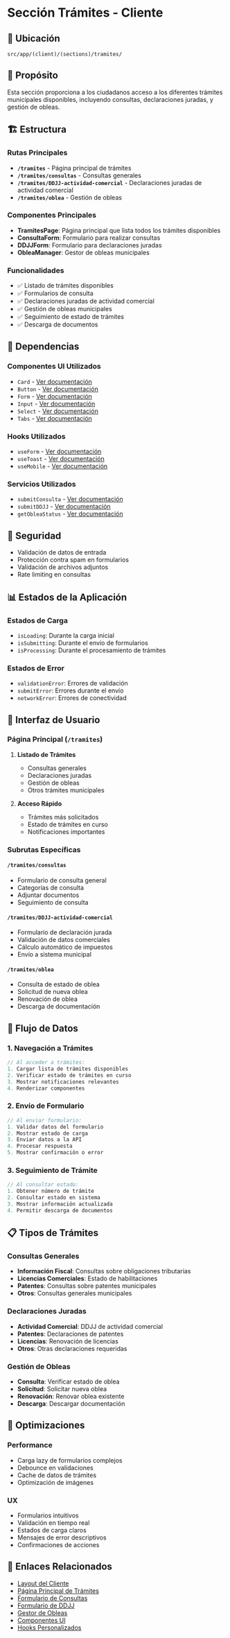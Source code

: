 # Sección Trámites - Cliente

## 📍 Ubicación

`src/app/(client)/(sections)/tramites/`

## 🎯 Propósito

Esta sección proporciona a los ciudadanos acceso a los diferentes trámites municipales disponibles, incluyendo consultas, declaraciones juradas, y gestión de obleas.

## 🏗️ Estructura

### Rutas Principales

- **`/tramites`** - Página principal de trámites
- **`/tramites/consultas`** - Consultas generales
- **`/tramites/DDJJ-actividad-comercial`** - Declaraciones juradas de actividad comercial
- **`/tramites/oblea`** - Gestión de obleas

### Componentes Principales

- **TramitesPage**: Página principal que lista todos los trámites disponibles
- **ConsultaForm**: Formulario para realizar consultas
- **DDJJForm**: Formulario para declaraciones juradas
- **ObleaManager**: Gestor de obleas municipales

### Funcionalidades

- ✅ Listado de trámites disponibles
- ✅ Formularios de consulta
- ✅ Declaraciones juradas de actividad comercial
- ✅ Gestión de obleas municipales
- ✅ Seguimiento de estado de trámites
- ✅ Descarga de documentos

## 🔗 Dependencias

### Componentes UI Utilizados

- `Card` - [Ver documentación](../components/ui/card.doc.md)
- `Button` - [Ver documentación](../components/ui/button.doc.md)
- `Form` - [Ver documentación](../components/ui/form.doc.md)
- `Input` - [Ver documentación](../components/ui/input.doc.md)
- `Select` - [Ver documentación](../components/ui/select.doc.md)
- `Tabs` - [Ver documentación](../components/ui/tabs.doc.md)

### Hooks Utilizados

- `useForm` - [Ver documentación](../hooks/use-form.doc.md)
- `useToast` - [Ver documentación](../hooks/use-toast.doc.md)
- `useMobile` - [Ver documentación](../hooks/use-mobile.doc.md)

### Servicios Utilizados

- `submitConsulta` - [Ver documentación](../lib/services/consultas.doc.md)
- `submitDDJJ` - [Ver documentación](../lib/services/ddjj.doc.md)
- `getObleaStatus` - [Ver documentación](../lib/services/obleas.doc.md)

## 🔐 Seguridad

- Validación de datos de entrada
- Protección contra spam en formularios
- Validación de archivos adjuntos
- Rate limiting en consultas

## 📊 Estados de la Aplicación

### Estados de Carga

- `isLoading`: Durante la carga inicial
- `isSubmitting`: Durante el envío de formularios
- `isProcessing`: Durante el procesamiento de trámites

### Estados de Error

- `validationError`: Errores de validación
- `submitError`: Errores durante el envío
- `networkError`: Errores de conectividad

## 🎨 Interfaz de Usuario

### Página Principal (`/tramites`)

1. **Listado de Trámites**
   - Consultas generales
   - Declaraciones juradas
   - Gestión de obleas
   - Otros trámites municipales

2. **Acceso Rápido**
   - Trámites más solicitados
   - Estado de trámites en curso
   - Notificaciones importantes

### Subrutas Específicas

#### `/tramites/consultas`

- Formulario de consulta general
- Categorías de consulta
- Adjuntar documentos
- Seguimiento de consulta

#### `/tramites/DDJJ-actividad-comercial`

- Formulario de declaración jurada
- Validación de datos comerciales
- Cálculo automático de impuestos
- Envío a sistema municipal

#### `/tramites/oblea`

- Consulta de estado de oblea
- Solicitud de nueva oblea
- Renovación de oblea
- Descarga de documentación

## 🔄 Flujo de Datos

### 1. Navegación a Trámites

```typescript
// Al acceder a trámites:
1. Cargar lista de trámites disponibles
2. Verificar estado de trámites en curso
3. Mostrar notificaciones relevantes
4. Renderizar componentes
```

### 2. Envío de Formulario

```typescript
// Al enviar formulario:
1. Validar datos del formulario
2. Mostrar estado de carga
3. Enviar datos a la API
4. Procesar respuesta
5. Mostrar confirmación o error
```

### 3. Seguimiento de Trámite

```typescript
// Al consultar estado:
1. Obtener número de trámite
2. Consultar estado en sistema
3. Mostrar información actualizada
4. Permitir descarga de documentos
```

## 📋 Tipos de Trámites

### Consultas Generales

- **Información Fiscal**: Consultas sobre obligaciones tributarias
- **Licencias Comerciales**: Estado de habilitaciones
- **Patentes**: Consultas sobre patentes municipales
- **Otros**: Consultas generales municipales

### Declaraciones Juradas

- **Actividad Comercial**: DDJJ de actividad comercial
- **Patentes**: Declaraciones de patentes
- **Licencias**: Renovación de licencias
- **Otros**: Otras declaraciones requeridas

### Gestión de Obleas

- **Consulta**: Verificar estado de oblea
- **Solicitud**: Solicitar nueva oblea
- **Renovación**: Renovar oblea existente
- **Descarga**: Descargar documentación

## 🚀 Optimizaciones

### Performance

- Carga lazy de formularios complejos
- Debounce en validaciones
- Cache de datos de trámites
- Optimización de imágenes

### UX

- Formularios intuitivos
- Validación en tiempo real
- Estados de carga claros
- Mensajes de error descriptivos
- Confirmaciones de acciones

## 🔗 Enlaces Relacionados

- [Layout del Cliente](../layouts/client-layout.doc.md)
- [Página Principal de Trámites](../rutas-especificas/tramites-page.doc.md)
- [Formulario de Consultas](../rutas-especificas/consultas-form.doc.md)
- [Formulario de DDJJ](../rutas-especificas/ddjj-form.doc.md)
- [Gestor de Obleas](../rutas-especificas/oblea-manager.doc.md)
- [Componentes UI](../components/ui/index.doc.md)
- [Hooks Personalizados](../hooks/index.doc.md)

